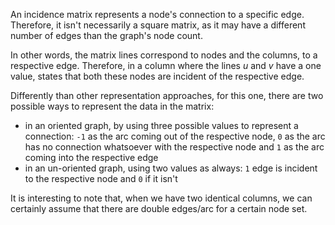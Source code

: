 An incidence matrix represents a node's connection to a specific edge. Therefore, it isn't necessarily a square matrix, as it may have a different number of edges than the graph's node count. 

In other words, the matrix lines correspond to nodes and the columns, to a respective edge. Therefore, in a column where the lines $u$ and  $v$ have a one value, states that both these nodes are incident of the respective edge. 

Differently than other representation approaches, for this one, there are two possible ways to represent the data in the matrix: 
- in an oriented graph, by using three possible values to represent a connection: ``-1`` as the arc coming out of the respective node, ``0`` as the arc has no connection whatsoever with the respective node and ``1`` as the arc coming into the respective edge
- in an un-oriented graph, using two values as always: ``1`` edge is incident to the respective node and ``0`` if it isn't

It is interesting to note that, when we have two identical columns, we can certainly assume that there are double edges/arc for a certain node set.